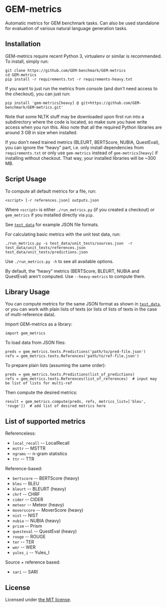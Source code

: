 GEM-metrics
===========
Automatic metrics for GEM benchmark tasks. Can also be used standalone for evaluation of various natural 
language generation tasks.

Installation
------------

GEM-metrics require recent Python 3, virtualenv or similar is recommended. To install, simply run:
```
git clone https://github.com/GEM-benchmark/GEM-metrics
cd GEM-metrics
pip install -r requirements.txt -r requirements-heavy.txt
```

If you want to just run the metrics from console (and don't need access to the checkout), you can just run:
```
pip install 'gem-metrics[heavy] @ git+https://github.com/GEM-benchmark/GEM-metrics.git'
```

Note that some NLTK stuff may be downloaded upon first run into a subdirectory where the code is located, 
so make sure you have write access when you run this.
Also note that all the required Python libraries are around 3 GB in size when installed.

If you don't need trained metrics (BLEURT, BERTScore, NUBIA, QuestEval), you can ignore the “heavy” part, 
i.e. only install dependencies from `requirements.txt` or only use `gem-metrics` instead of `gem-metrics[heavy]`
if installing without checkout. That way, your installed libraries will be ~300 MB.

Script Usage
------------

To compute all default metrics for a file, run:
```
<script> [-r references.json] outputs.json
```
Where `<script>` is either `./run_metrics.py` (if you created a checkout) or `gem_metrics` if you installed directly via `pip`.

See [`test_data`](test_data/) for example JSON file formats.

For calculating basic metrics with the unit test data, run:
```
./run_metrics.py -s test_data/unit_tests/sources.json  -r test_data/unit_tests/references.json test_data/unit_tests/predictions.json
```

Use `./run_metrics.py -h` to see all available options.

By default, the “heavy” metrics (BERTScore, BLEURT, NUBIA and QuestEval) aren't computed. Use `--heavy-metrics` to compute them.


Library Usage
-------------

You can compute metrics for the same JSON format as shown in [`test_data`](test_data/), or you can work 
with plain lists of texts (or lists of lists of texts in the case of multi-reference data).

Import GEM-metrics as a library:
```
import gem_metrics
```

To load data from JSON files:
```
preds = gem_metrics.texts.Predictions('path/to/pred-file.json')
refs = gem_metrics.texts.References('path/to/ref-file.json')
```

To prepare plain lists (assuming the same order):
```
preds = gem_metrics.texts.Predictions(list_of_predictions)
refs = gem_metrics.texts.References(list_of_references)  # input may be list of lists for multi-ref
```

Then compute the desired metrics:
```
result = gem_metrics.compute(preds, refs, metrics_list=['bleu', 'rouge'])  # add list of desired metrics here
```


List of supported metrics
-------------------------

Referenceless:

* `local_recall` -- LocalRecall
* `msttr` -- MSTTR
* `ngrams` -- n-gram statistics
* `ttr` -- TTR


Reference-based:

* `bertscore` -- BERTScore (heavy)
* `bleu` -- BLEU
* `bleurt` -- BLEURT (heavy)
* `chrf` -- CHRF
* `cider` -- CIDER
* `meteor` -- Meteor (heavy)
* `moverscore` -- MoverScore (heavy)
* `nist` -- NIST
* `nubia` -- NUBIA (heavy)
* `prism` -- Prism
* `questeval` -- QuestEval (heavy)
* `rouge` -- ROUGE
* `ter` -- TER
* `wer` -- WER
* `yules_i` -- Yules_I

Source + reference based:

* `sari` -- SARI

License
-------
Licensed under [the MIT license](LICENSE).
